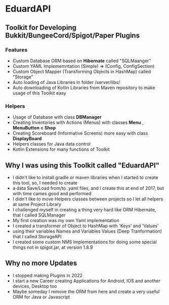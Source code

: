 # EduardAPI
## Toolkit for Developing Bukkit/BungeeCord/Spigot/Paper Plugins

### Features
- Custom Database ORM based on **Hibernate** called "SQLMaanger"
- Custom YAML Implememntation (Simple) => (Config, ConfigSection)
- Custom Object Mapper (Transforming Objects in HashMap) called "Storage"
- Auto loading of Java Libraries in folder /server/libs/
- Auto downloading of Kotlin Libraries from Maven repository to make usage of this Toolkit easy

### Helpers
- Usage of Database with class **DBManager**
- Creating Inventories with Actions (Menus) with classes **Menu** , **MenuButton** e **Shop**
- Creating Scoreboard (Informative Screens) more easy with class **DisplayBoard**
- Helpers classes for Java data control
- Kotlin Extensions for many functions of Toolkit

## Why I was using this Toolkit called "EduardAPI"
- I didn't like to install gradle or maven libraries when I started to create this tool, so, I needed to create
- a data Save/Load from/to .yaml files, and I create this at end of 2017, but with time cames good and performed
- I didn't like to move Helpers classes between projects so I let all helpers at same Project Library
- I challenged myself in creating a thing very hard like ORM Hibernate, that I called SQLManager
- My first creation was my own Yaml implementation
- I created a transformer of Object to HashMap with 'Keys' and 'Values'
- using their variables Names and Variables Values (Deep Tranformation) that I called StorageAPI
- I created some custom NMS Implementations for doing some special things not in spigot.jar, at version 1.8.9

## Why no more Updates
- I stopped making Plugins in 2022
- I start a new Career creating Applications for Android, IOS and another devices, Desktop too
- Maybe someday I remove the ORM from here and create a very useful ORM for Java or Javascript

